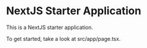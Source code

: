 # NextJS Starter Application

This is a NextJS starter application.

To get started, take a look at src/app/page.tsx.
